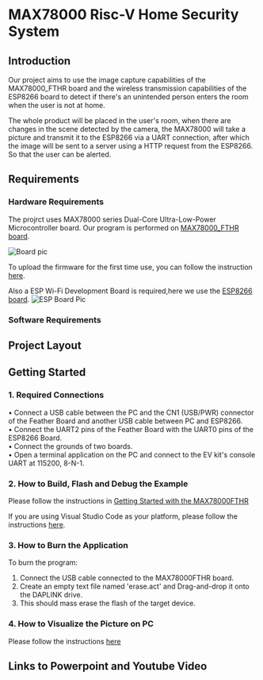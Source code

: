 # MAX78000 Risc-V Home Security System
## Introduction
Our project aims to use the image capture capabilities of the MAX78000_FTHR board and the wireless transmission capabilities of the ESP8266 board to detect if there's an unintended person enters the room when the user is not at home.

The whole product will be placed in the user's room, when there are changes in the scene detected by the camera, the MAX78000 will take a picture and transmit it to the ESP8266 via a UART connection, after which the image will be sent to a server using a HTTP request from the ESP8266. So that the user can be alerted.
## Requirements
### Hardware Requirements
The projrct uses MAX78000 series Dual-Core Ultra-Low-Power Microcontroller board. Our program is performed on [MAX78000_FTHR board](https://www.analog.com/media/en/technical-documentation/data-sheets/max78000fthr.pdf).

![Board pic](https://www.analog.com/-/media/analog/en/evaluation-board-maxim-images/max78000fthr.jpg?imgver=1&h=270&hash=290709D8D68B29A194FE60CCF35E6F35)

To upload the firmware for the first time use, you can follow the instruction [here](https://github.com/MaximIntegratedAI/MaximAI_Documentation/blob/master/MAX78000_Feather/README.md#first-time-firmware-updates).

Also a ESP Wi-Fi Development Board is required,here we use the [ESP8266 board](https://www.espressif.com/sites/default/files/documentation/esp8266-technical_reference_en.pdf). 
![ESP Board Pic](https://cdn.ecommercedns.uk/files/3/206443/1/7026261/nodemcu-r-1024.jpg)

### Software Requirements

## Project Layout  

## Getting Started

### 1. Required Connections  
• Connect a USB cable between the PC and the CN1 (USB/PWR) connector of the Feather Board and another USB cable between PC and ESP8266.  
• Connect the UART2 pins of the Feather Board with the UART0 pins of the ESP8266 Board.  
• Connect the grounds of two boards.  
• Open a terminal application on the PC and connect to the EV kit's console UART at 115200, 8-N-1.

### 2. How to Build, Flash and Debug the Example  
Please follow the instructions in [Getting Started with the MAX78000FTHR](https://github.com/MaximIntegratedAI/MaximAI_Documentation/blob/master/MAX78000_Feather/README.md#getting-started-with-the-max78000fthr)

If you are using Visual Studio Code as your platform, please follow the instructions  [here](.vscode/readme.md).
### 3. How to Burn the Application  
To burn the program:

1. Connect the USB cable connected to the MAX78000FTHR board.
2. Create an empty text file named 'erase.act' and Drag-and-drop it onto the DAPLINK drive.
3. This should mass erase the flash of the target device.

### 4. How to Visualize the Picture on PC  
Please follow the instructions [here](.utils/__pycache__/README.md)

## Links to Powerpoint and Youtube Video







